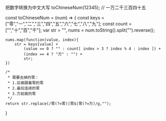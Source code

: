 把数字转换为中文大写
toChineseNum(12345);    // 一万二千三百四十五

const toChineseNum = (num) => {
    const keys = ["零","一","二","三","四","五","六","七","八","九"];
    const count = ["","十","百","千"];
    var str = "",
        nums = num.toString().split("").reverse();

    nums.map(function(value, index){
        str = keys[value] + 
            (value == 0 ? "" : count[ index > 3 ? index % 4 : index ]) +
            (index == 4 ? "万" : "") +
            str;
    })

    /*
     * 需要去掉的零：
     * 1.后面跟着零的零
     * 2.最后连续的零
     * 3.万前面的零
     */
    return str.replace(/零(?=零)|零$|零(?=万)/g,"");
}

